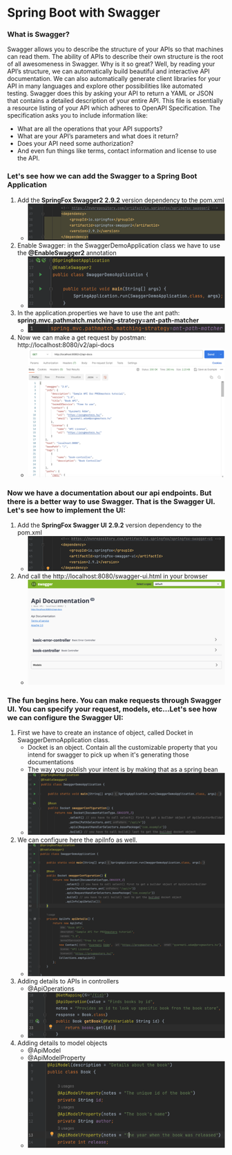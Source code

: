 # Spring Boot with Swagger

### What is Swagger?
Swagger allows you to describe the structure of your APIs so that machines can read them.
The ability of APIs to describe their own structure is the root of all awesomeness in Swagger.
Why is it so great? Well, by reading your API’s structure, we can automatically build beautiful and interactive API documentation. 
We can also automatically generate client libraries for your API in many languages and explore other possibilities like automated testing.
Swagger does this by asking your API to return a YAML or JSON that contains a detailed description of your entire API.
This file is essentially a resource listing of your API which adheres to OpenAPI Specification. The specification asks you to include information like:
* What are all the operations that your API supports?
* What are your API’s parameters and what does it return?
* Does your API need some authorization?
* And even fun things like terms, contact information and license to use the API.

### Let's see how we can add the Swagger to a Spring Boot Application

1. Add the __SpringFox Swagger2__ __2.9.2__ version dependency to the pom.xml
   * ![Dependency](readmeresources/swaggerdep.png)
2. Enable Swagger: in the SwaggerDemoApplication class we have to use the __@EnableSwagger2__ annotation
   * ![SwaggAnn](readmeresources/swaggerann.png)
3. In the application.properties we have to use the ant path: __spring.mvc.pathmatch.matching-strategy=ant-path-matcher__
   * ![AntPath](readmeresources/antpath.png)
4. Now we can make a get request by postman: http://localhost:8080/v2/api-docs
   * ![Postman-docs](readmeresources/postmanswagger.png)

### Now we have a documentation about our api endpoints. But there is a better way to use Swagger. That is the __Swagger UI__. Let's see how to implement the UI:
1. Add the __SpringFox Swagger UI__ __2.9.2__ version dependency to the pom.xml
   * ![Swagger-UI-Dep](readmeresources/swaggeruidep.png)
2. And call the http://localhost:8080/swagger-ui.html in your browser
   * ![Swagger-UI](readmeresources/swaggerui.png)

### The fun begins here. You can make requests through Swagger UI. You can specify your request, models, etc...Let's see how we can configure the Swagger UI:
1. First we have to create an instance of object, called Docket in SwaggerDemoApplication class.
    * Docket is an object. Contain all the customizable property that you intend for swagger to pick up when it's generating those documentations
    * The way you publish your intent is by making that as a spring bean 
    * ![Docket](readmeresources/docket.png)
2. We can configure here the apiInfo as well. 
   * ![ApiInfo](readmeresources/apiinfo.png)
3. Adding details to APIs in controllers
   * @ApiOperations
   * ![ApiOperations](readmeresources/apioperations.png)
4. Adding details to model objects
   * @ApiModel
   * @ApiModelProperty
   * ![ApiModel](readmeresources/apimodel.png)
